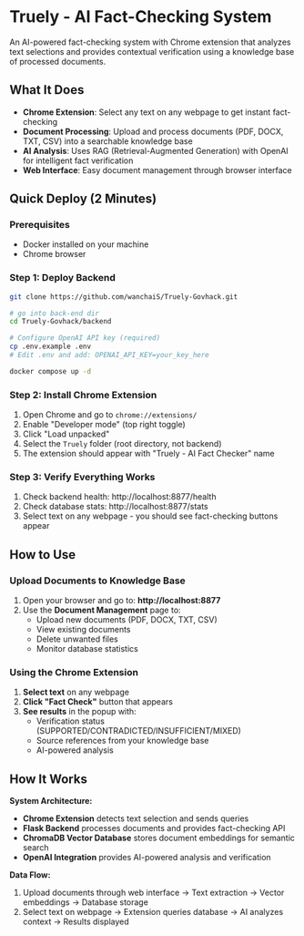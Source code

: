 # Truely - AI Fact-Checking System

An AI-powered fact-checking system with Chrome extension that analyzes text selections and provides contextual verification using a knowledge base of processed documents.

## What It Does

- **Chrome Extension**: Select any text on any webpage to get instant fact-checking
- **Document Processing**: Upload and process documents (PDF, DOCX, TXT, CSV) into a searchable knowledge base
- **AI Analysis**: Uses RAG (Retrieval-Augmented Generation) with OpenAI for intelligent fact verification
- **Web Interface**: Easy document management through browser interface

## Quick Deploy (2 Minutes)

### Prerequisites
- Docker installed on your machine
- Chrome browser

### Step 1: Deploy Backend
```bash
git clone https://github.com/wanchaiS/Truely-Govhack.git

# go into back-end dir
cd Truely-Govhack/backend

# Configure OpenAI API key (required)
cp .env.example .env
# Edit .env and add: OPENAI_API_KEY=your_key_here

docker compose up -d
```

### Step 2: Install Chrome Extension
1. Open Chrome and go to `chrome://extensions/`
2. Enable "Developer mode" (top right toggle)
3. Click "Load unpacked"
4. Select the `Truely` folder (root directory, not backend)
5. The extension should appear with "Truely - AI Fact Checker" name

### Step 3: Verify Everything Works
1. Check backend health: http://localhost:8877/health
2. Check database stats: http://localhost:8877/stats
3. Select text on any webpage - you should see fact-checking buttons appear

## How to Use

### Upload Documents to Knowledge Base
1. Open your browser and go to: **http://localhost:8877**
2. Use the **Document Management** page to:
   - Upload new documents (PDF, DOCX, TXT, CSV)
   - View existing documents
   - Delete unwanted files
   - Monitor database statistics

### Using the Chrome Extension
1. **Select text** on any webpage
2. **Click "Fact Check"** button that appears
3. **See results** in the popup with:
   - Verification status (SUPPORTED/CONTRADICTED/INSUFFICIENT/MIXED)
   - Source references from your knowledge base
   - AI-powered analysis

## How It Works

**System Architecture:**
- **Chrome Extension** detects text selection and sends queries
- **Flask Backend** processes documents and provides fact-checking API  
- **ChromaDB Vector Database** stores document embeddings for semantic search
- **OpenAI Integration** provides AI-powered analysis and verification

**Data Flow:**
1. Upload documents through web interface → Text extraction → Vector embeddings → Database storage
2. Select text on webpage → Extension queries database → AI analyzes context → Results displayed

